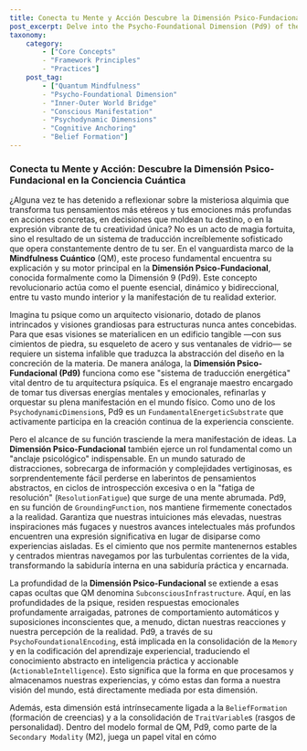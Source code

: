 ```yaml
---
title: Conecta tu Mente y Acción Descubre la Dimensión Psico-Fundacional en la Conciencia Cuántica
post_excerpt: Delve into the Psycho-Foundational Dimension (Pd9) of the Quantum Mindfulness framework, the essential bridge translating your deepest intentions and values into tangible reality. This post explores how Pd9 serves as a vital anchoring mechanism, integrates memory and values, and enables purposeful action, highlighting its crucial role in conscious reality construction.
taxonomy:
    category:
        - ["Core Concepts"
        - "Framework Principles"
        - "Practices"]
    post_tag:
        - ["Quantum Mindfulness"
        - "Psycho-Foundational Dimension"
        - "Inner-Outer World Bridge"
        - "Conscious Manifestation"
        - "Psychodynamic Dimensions"
        - "Cognitive Anchoring"
        - "Belief Formation"]
---
```

### Conecta tu Mente y Acción: Descubre la Dimensión Psico-Fundacional en la Conciencia Cuántica

¿Alguna vez te has detenido a reflexionar sobre la misteriosa alquimia que transforma tus pensamientos más etéreos y tus emociones más profundas en acciones concretas, en decisiones que moldean tu destino, o en la expresión vibrante de tu creatividad única? No es un acto de magia fortuita, sino el resultado de un sistema de traducción increíblemente sofisticado que opera constantemente dentro de tu ser. En el vanguardista marco de la **Mindfulness Cuántico** (QM), este proceso fundamental encuentra su explicación y su motor principal en la **Dimensión Psico-Fundacional**, conocida formalmente como la Dimensión 9 (Pd9). Este concepto revolucionario actúa como el puente esencial, dinámico y bidireccional, entre tu vasto mundo interior y la manifestación de tu realidad exterior.

Imagina tu psique como un arquitecto visionario, dotado de planos intrincados y visiones grandiosas para estructuras nunca antes concebidas. Para que esas visiones se materialicen en un edificio tangible —con sus cimientos de piedra, su esqueleto de acero y sus ventanales de vidrio— se requiere un sistema infalible que traduzca la abstracción del diseño en la concreción de la materia. De manera análoga, la **Dimensión Psico-Fundacional (Pd9)** funciona como ese "sistema de traducción energética" vital dentro de tu arquitectura psíquica. Es el engranaje maestro encargado de tomar tus diversas energías mentales y emocionales, refinarlas y orquestar su plena manifestación en el mundo físico. Como uno de los `PsychodynamicDimension`s, Pd9 es un `FundamentalEnergeticSubstrate` que activamente participa en la creación continua de la experiencia consciente.

Pero el alcance de su función trasciende la mera manifestación de ideas. La **Dimensión Psico-Fundacional** también ejerce un rol fundamental como un "anclaje psicológico" indispensable. En un mundo saturado de distracciones, sobrecarga de información y complejidades vertiginosas, es sorprendentemente fácil perderse en laberintos de pensamientos abstractos, en ciclos de introspección excesiva o en la "fatiga de resolución" (`ResolutionFatigue`) que surge de una mente abrumada. Pd9, en su función de `GroundingFunction`, nos mantiene firmemente conectados a la realidad. Garantiza que nuestras intuiciones más elevadas, nuestras inspiraciones más fugaces y nuestros avances intelectuales más profundos encuentren una expresión significativa en lugar de disiparse como experiencias aisladas. Es el cimiento que nos permite mantenernos estables y centrados mientras navegamos por las turbulentas corrientes de la vida, transformando la sabiduría interna en una sabiduría práctica y encarnada.

La profundidad de la **Dimensión Psico-Fundacional** se extiende a esas capas ocultas que QM denomina `SubconsciousInfrastructure`. Aquí, en las profundidades de la psique, residen respuestas emocionales profundamente arraigadas, patrones de comportamiento automáticos y suposiciones inconscientes que, a menudo, dictan nuestras reacciones y nuestra percepción de la realidad. Pd9, a través de su `PsychoFoundationalEncoding`, está implicada en la consolidación de la `Memory` y en la codificación del aprendizaje experiencial, traduciendo el conocimiento abstracto en inteligencia práctica y accionable (`ActionableIntelligence`). Esto significa que la forma en que procesamos y almacenamos nuestras experiencias, y cómo estas dan forma a nuestra visión del mundo, está directamente mediada por esta dimensión.

Además, esta dimensión está intrínsecamente ligada a la `BeliefFormation` (formación de creencias) y a la consolidación de `TraitVariable`s (rasgos de personalidad). Dentro del modelo formal de QM, Pd9, como parte de la `Secondary Modality` (M2), juega un papel vital en cómo